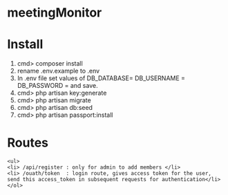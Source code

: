 # meetingMonitor

# Install
<ol>
  <li>cmd> composer install </li>
  <li>rename .env.example to .env </li>
  <li> In .env file set values of DB_DATABASE=<db_name> DB_USERNAME = <username> DB_PASSWORD = <password> and save. </li>
  <li>cmd> php artisan key:generate </li>
  <li>cmd> php artisan migrate </li>
  <li>cmd> php artisan db:seed </li>
  <li>cmd> php artisan passport:install </li>
</ol>
    
# Routes
    <ul>
    <li> /api/register : only for admin to add members </li>
    <li> /ouath/token  : login route, gives access token for the user, send this access_token in subsequent requests for authentication</li>
    </ol>
    
    
